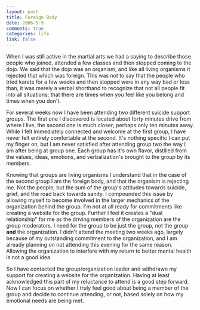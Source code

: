 ```yaml
--- 
layout: post
title: Foreign Body
date: 2006-5-9
comments: true
categories: life
link: false
---
```

When I was still active in the martial arts we had a saying to describe those people who joined, attended a few classes and then stopped coming to the dojo. We said that the dojo was an organism, and like all living organisms it rejected that which was foreign. This was not to say that the people who tried karate for a few weeks and then stopped were in any way bad or less than, it was merely a verbal shorthand to recognize that not all people fit into all situations; that there are times when you feel like you belong and times when you don't.

For several weeks now I have been attending two different suicide support groups. The first one I discovered is located about forty minutes drive from where I live, the second one is much closer; perhaps only ten minutes away. While I felt immediately connected and welcome at the first group, I have never felt entirely comfortable at the second. It's nothing specific I can put my finger on, but I am never satisfied after attending group two the way I am after being at group one. Each group has it's own flavor, distilled from the values, ideas, emotions, and verbalization's brought to the group by its members.

Knowing that groups are living organisms I understand that in the case of the second group I am the foreign body, and that the organism is rejecting me. Not the people, but the sum of the group's attitudes towards suicide, grief, and the road back towards sanity. I compounded this issue by allowing myself to become involved in the larger mechanics of the organization behind the group. I'm not at all ready for commitments like creating a website for the group. Further I feel it creates a "dual relationship" for me as the driving members of the organization are the group moderators. I need for the group to be just the group, not the group <b>and</b> the organization. I didn't attend the meeting two weeks ago, largely because of my outstanding commitment to the organization, and I am already planning on not attending this evening for the same reason. Allowing the organization to interfere with my return to better mental health is not a good idea.

So I have contacted the group/organization leader and withdrawn my support for creating a website for the organization. Having at least acknowledged this part of my reluctance to attend is a good step forward. Now I can focus on whether I truly feel good about being a member of the group and decide to continue attending, or not, based solely on how my emotional needs are being met.
